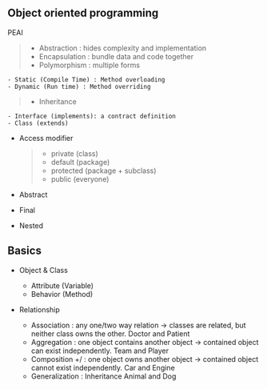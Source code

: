 ## Object oriented programming

PEAI

> - Abstraction : hides complexity and implementation
> - Encapsulation : bundle data and code together
> - Polymorphism : multiple forms

    - Static (Compile Time) : Method overloading
    - Dynamic (Run time) : Method overriding

> - Inheritance

    - Interface (implements): a contract definition
    - Class (extends)

- Access modifier

  > - private (class)
  > - default (package)
  > - protected (package + subclass)
  > - public (everyone)

- Abstract
- Final
- Nested

## Basics

- Object & Class

  - Attribute (Variable)
  - Behavior (Method)

- Relationship

  - Association : any one/two way relation -> classes are related, but neither class owns the other.
    Doctor and Patient
  - Aggregation <has-a> : one object contains another object -> contained object can exist independently.
    Team and Player
  - Composition <has-a> +/ <part-of> : one object owns another object -> contained object cannot exist independently.
    Car and Engine
  - Generalization <is-a> : Inheritance
    Animal and Dog

